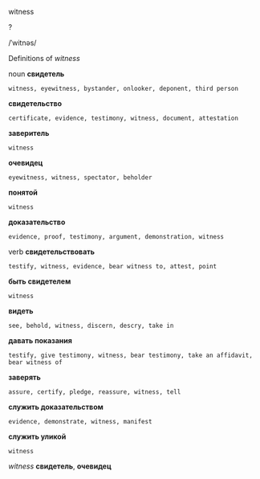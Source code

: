 witness

?

/ˈwitnəs/

Definitions of _witness_

noun
**свидетель**

    witness, eyewitness, bystander, onlooker, deponent, third person
**свидетельство**

    certificate, evidence, testimony, witness, document, attestation
**заверитель**

    witness
**очевидец**

    eyewitness, witness, spectator, beholder
**понятой**

    witness
**доказательство**

    evidence, proof, testimony, argument, demonstration, witness

verb
**свидетельствовать**

    testify, witness, evidence, bear witness to, attest, point
**быть свидетелем**

    witness
**видеть**

    see, behold, witness, discern, descry, take in
**давать показания**

    testify, give testimony, witness, bear testimony, take an affidavit, bear witness of
**заверять**

    assure, certify, pledge, reassure, witness, tell
**служить доказательством**

    evidence, demonstrate, witness, manifest
**служить уликой**

    witness

_witness_
**свидетель**, **очевидец**